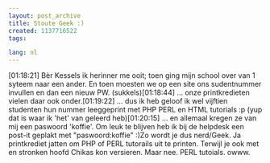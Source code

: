 ```yaml
---
layout: post_archive
title: Stoute Geek :)
created: 1137716522
tags:

lang: nl
---
```

[01:18:21] Bèr Kessels ik herinner me ooit; toen ging mijn school over van 1 syteem naar een ander. En toen moesten we op een site ons sudentnummer invullen en dan een nieuw PW. (sukkels)[01:18:44] … onze printkredieten vielen daar ook onder.[01:19:22] … dus ik heb geloof ik wel vijftien studenten hun nummer leeggeprint met PHP PERL en HTML tutorials :p (yup dat is waar ik 'het' van geleerd heb)[01:20:15] … en allemaal kregen ze van mij een paswoord 'koffie'. Om leuk te blijven heb ik bij de helpdesk een post-it geplakt met "paswoord:koffie" :)Zo wordt je dus nerd/Geek. Ja printkrediet jatten om PHP of PERL tutorails uit te printen. Terwijl je ook met en stronken hoofd Chikas kon versieren. Maar nee. PERL tutoials. owww. 
